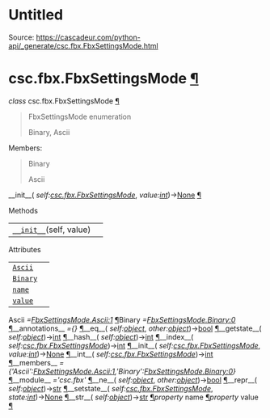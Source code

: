 # Untitled

Source: https://cascadeur.com/python-api/_generate/csc.fbx.FbxSettingsMode.html

# csc.fbx.FbxSettingsMode [¶](https://cascadeur.com/python-api/_generate/csc.fbx.FbxSettingsMode.html\#csc-fbx-fbxsettingsmode "Permalink to this heading")

_class_ csc.fbx.FbxSettingsMode [¶](https://cascadeur.com/python-api/_generate/csc.fbx.FbxSettingsMode.html#csc.fbx.FbxSettingsMode "Permalink to this definition")

> FbxSettingsMode enumeration
>
> Binary, Ascii

Members:

> Binary
>
> Ascii

\_\_init\_\_( _self:[csc.fbx.FbxSettingsMode](https://cascadeur.com/python-api/csc.html#csc.fbx.FbxSettingsMode "csc.fbx.FbxSettingsMode")_, _value:[int](https://docs.python.org/3/library/functions.html#int "(in Python v3.13)")_)→[None](https://docs.python.org/3/library/constants.html#None "(in Python v3.13)") [¶](https://cascadeur.com/python-api/_generate/csc.fbx.FbxSettingsMode.html#csc.fbx.FbxSettingsMode.__init__ "Permalink to this definition")

Methods

|     |     |
| --- | --- |
| [`__init__`](https://cascadeur.com/python-api/csc.html#csc.fbx.FbxSettingsMode.__init__ "csc.fbx.FbxSettingsMode.__init__")(self, value) |  |

Attributes

|     |     |
| --- | --- |
| [`Ascii`](https://cascadeur.com/python-api/csc.html#csc.fbx.FbxSettingsMode.Ascii "csc.fbx.FbxSettingsMode.Ascii") |  |
| [`Binary`](https://cascadeur.com/python-api/csc.html#csc.fbx.FbxSettingsMode.Binary "csc.fbx.FbxSettingsMode.Binary") |  |
| [`name`](https://cascadeur.com/python-api/csc.html#csc.fbx.FbxSettingsMode.name "csc.fbx.FbxSettingsMode.name") |  |
| [`value`](https://cascadeur.com/python-api/csc.html#csc.fbx.FbxSettingsMode.value "csc.fbx.FbxSettingsMode.value") |  |

Ascii _=<FbxSettingsMode.Ascii:1>_ [¶](https://cascadeur.com/python-api/_generate/csc.fbx.FbxSettingsMode.html#csc.fbx.FbxSettingsMode.Ascii "Permalink to this definition")Binary _=<FbxSettingsMode.Binary:0>_ [¶](https://cascadeur.com/python-api/_generate/csc.fbx.FbxSettingsMode.html#csc.fbx.FbxSettingsMode.Binary "Permalink to this definition")\_\_annotations\_\_ _={}_ [¶](https://cascadeur.com/python-api/_generate/csc.fbx.FbxSettingsMode.html#csc.fbx.FbxSettingsMode.__annotations__ "Permalink to this definition")\_\_eq\_\_( _self:[object](https://docs.python.org/3/library/functions.html#object "(in Python v3.13)")_, _other:[object](https://docs.python.org/3/library/functions.html#object "(in Python v3.13)")_)→[bool](https://docs.python.org/3/library/functions.html#bool "(in Python v3.13)") [¶](https://cascadeur.com/python-api/_generate/csc.fbx.FbxSettingsMode.html#csc.fbx.FbxSettingsMode.__eq__ "Permalink to this definition")\_\_getstate\_\_( _self:[object](https://docs.python.org/3/library/functions.html#object "(in Python v3.13)")_)→[int](https://docs.python.org/3/library/functions.html#int "(in Python v3.13)") [¶](https://cascadeur.com/python-api/_generate/csc.fbx.FbxSettingsMode.html#csc.fbx.FbxSettingsMode.__getstate__ "Permalink to this definition")\_\_hash\_\_( _self:[object](https://docs.python.org/3/library/functions.html#object "(in Python v3.13)")_)→[int](https://docs.python.org/3/library/functions.html#int "(in Python v3.13)") [¶](https://cascadeur.com/python-api/_generate/csc.fbx.FbxSettingsMode.html#csc.fbx.FbxSettingsMode.__hash__ "Permalink to this definition")\_\_index\_\_( _self:[csc.fbx.FbxSettingsMode](https://cascadeur.com/python-api/csc.html#csc.fbx.FbxSettingsMode "csc.fbx.FbxSettingsMode")_)→[int](https://docs.python.org/3/library/functions.html#int "(in Python v3.13)") [¶](https://cascadeur.com/python-api/_generate/csc.fbx.FbxSettingsMode.html#csc.fbx.FbxSettingsMode.__index__ "Permalink to this definition")\_\_init\_\_( _self:[csc.fbx.FbxSettingsMode](https://cascadeur.com/python-api/csc.html#csc.fbx.FbxSettingsMode "csc.fbx.FbxSettingsMode")_, _value:[int](https://docs.python.org/3/library/functions.html#int "(in Python v3.13)")_)→[None](https://docs.python.org/3/library/constants.html#None "(in Python v3.13)") [¶](https://cascadeur.com/python-api/_generate/csc.fbx.FbxSettingsMode.html#id0 "Permalink to this definition")\_\_int\_\_( _self:[csc.fbx.FbxSettingsMode](https://cascadeur.com/python-api/csc.html#csc.fbx.FbxSettingsMode "csc.fbx.FbxSettingsMode")_)→[int](https://docs.python.org/3/library/functions.html#int "(in Python v3.13)") [¶](https://cascadeur.com/python-api/_generate/csc.fbx.FbxSettingsMode.html#csc.fbx.FbxSettingsMode.__int__ "Permalink to this definition")\_\_members\_\_ _={'Ascii':<FbxSettingsMode.Ascii:1>,'Binary':<FbxSettingsMode.Binary:0>}_ [¶](https://cascadeur.com/python-api/_generate/csc.fbx.FbxSettingsMode.html#csc.fbx.FbxSettingsMode.__members__ "Permalink to this definition")\_\_module\_\_ _='csc.fbx'_ [¶](https://cascadeur.com/python-api/_generate/csc.fbx.FbxSettingsMode.html#csc.fbx.FbxSettingsMode.__module__ "Permalink to this definition")\_\_ne\_\_( _self:[object](https://docs.python.org/3/library/functions.html#object "(in Python v3.13)")_, _other:[object](https://docs.python.org/3/library/functions.html#object "(in Python v3.13)")_)→[bool](https://docs.python.org/3/library/functions.html#bool "(in Python v3.13)") [¶](https://cascadeur.com/python-api/_generate/csc.fbx.FbxSettingsMode.html#csc.fbx.FbxSettingsMode.__ne__ "Permalink to this definition")\_\_repr\_\_( _self:[object](https://docs.python.org/3/library/functions.html#object "(in Python v3.13)")_)→[str](https://docs.python.org/3/library/stdtypes.html#str "(in Python v3.13)") [¶](https://cascadeur.com/python-api/_generate/csc.fbx.FbxSettingsMode.html#csc.fbx.FbxSettingsMode.__repr__ "Permalink to this definition")\_\_setstate\_\_( _self:[csc.fbx.FbxSettingsMode](https://cascadeur.com/python-api/csc.html#csc.fbx.FbxSettingsMode "csc.fbx.FbxSettingsMode")_, _state:[int](https://docs.python.org/3/library/functions.html#int "(in Python v3.13)")_)→[None](https://docs.python.org/3/library/constants.html#None "(in Python v3.13)") [¶](https://cascadeur.com/python-api/_generate/csc.fbx.FbxSettingsMode.html#csc.fbx.FbxSettingsMode.__setstate__ "Permalink to this definition")\_\_str\_\_( _self:[object](https://docs.python.org/3/library/functions.html#object "(in Python v3.13)")_)→[str](https://docs.python.org/3/library/stdtypes.html#str "(in Python v3.13)") [¶](https://cascadeur.com/python-api/_generate/csc.fbx.FbxSettingsMode.html#csc.fbx.FbxSettingsMode.__str__ "Permalink to this definition")_property_ name [¶](https://cascadeur.com/python-api/_generate/csc.fbx.FbxSettingsMode.html#csc.fbx.FbxSettingsMode.name "Permalink to this definition")_property_ value [¶](https://cascadeur.com/python-api/_generate/csc.fbx.FbxSettingsMode.html#csc.fbx.FbxSettingsMode.value "Permalink to this definition")